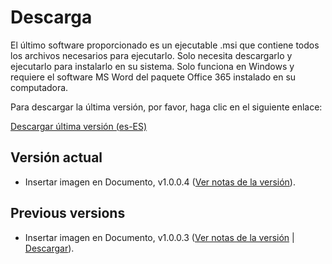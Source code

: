 # Descarga

El último software proporcionado es un ejecutable .msi que contiene todos los archivos necesarios para ejecutarlo.
Solo necesita descargarlo y ejecutarlo para instalarlo en su sistema. Solo funciona en Windows y requiere
el software MS Word del paquete Office 365 instalado en su computadora.

Para descargar la última versión, por favor, haga clic en el siguiente enlace:

<a href="https://github.com/LuighiV/automateword/releases/download/v1.0.0.4/IIDInstaller-1.0.0.4-Release-x64-es-es.msi" 
   class="downloadButton"> <i class="fa fa-download"></i> Descargar última versión (es-ES) </a> 

## Versión actual

- Insertar imagen en Documento,  v1.0.0.4 ([Ver notas de la versión](~/userdocs/es/releases/v1_0_0_4.md)).

## Previous versions

- Insertar imagen en Documento,  v1.0.0.3 ([Ver notas de la versión](~/userdocs/es/releases/v1_0_0_3.md) | [Descargar](https://github.com/LuighiV/automateword/releases/download/v1.0.0.3/IIDInstaller-1.0.0.3-Release-x64-es-es.msi)).